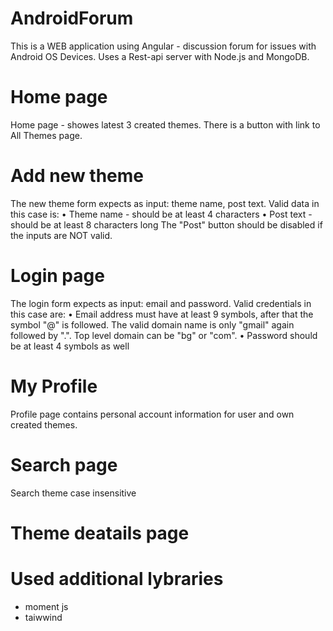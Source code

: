 # AndroidForum

This is a WEB application using Angular - discussion forum for issues with Android OS Devices.
Uses a Rest-api server with Node.js and MongoDB.


# Home page

Home page - showes latest 3 created themes. 
There is a button with link to All Themes page.


# Add new theme
The new theme form expects as input: theme name, post text.
Valid data in this case is:
•	Theme name - should be at least 4 characters
•	Post text - should be at least 8 characters long
The "Post" button should be disabled if the inputs are NOT valid.

# Login page

The login form expects as input: email and password.
Valid credentials in this case are:
•	Email address must have at least 9 symbols, after that the symbol "@" is followed. The valid domain name is only "gmail" again followed by ".". Top level domain can be "bg" or "com".
•	Password should be at least 4 symbols as well


# My Profile 
Profile page contains personal account information for user and own created themes.

# Search page
Search theme case insensitive 

# Theme deatails page



# Used additional lybraries 
 - moment js
 - taiwwind 